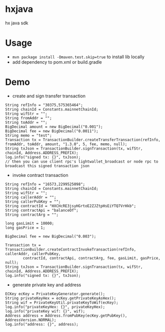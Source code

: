 hxjava
=========

hx java sdk


# Usage

* `mvn package install -Dmaven.test.skip=true` to install lib locally
* add dependency to pom.xml or build.gradle

# Demo

* create and sign transfer transaction

```
String refInfo = "30375,575365464";
String chainId = Constants.mainnetChainId;
String wifStr = "";
String fromAddr = "";
String toAddr = "";
BigDecimal amount = new BigDecimal("0.001");
BigDecimal fee = new BigDecimal("0.0011");
String memo = "test";
Transaction tx = TransactionBuilder.createTransferTransaction(refInfo, fromAddr, toAddr, amount, "1.3.0", 5, fee, memo, null);
String txJson = TransactionBuilder.signTransaction(tx, wifStr, chainId, Address.ADDRESS_PREFIX);
log.info("signed tx: {}", txJson);
// then you can use client rpc's lightwallet_broadcast or node rpc to broadcast this signed transaction json
```

* invoke contract transaction

```
String refInfo = "16573,2299525098";
String chainId = Constants.mainnetChainId;
String wifStr = "";
String callerAddr = "";
String callerPubKey = "";
String contractId = "HXCHcRE3jsyHGrtoE2ZJZtpHsEiYTQ7VrHkb";
String contractApi = "balanceOf";
String contractArg = "";

long gasLimit = 10000;
long gasPrice = 1;

BigDecimal fee = new BigDecimal("0.003");

Transaction tx = TransactionBuilder.createContractInvokeTransaction(refInfo, callerAddr, callerPubKey,
        contractId, contractApi, contractArg, fee, gasLimit, gasPrice, null);
String txJson = TransactionBuilder.signTransaction(tx, wifStr, chainId, Address.ADDRESS_PREFIX);
log.info("signed tx: {}", txJson);
```

* generate private key and address

```
ECKey ecKey = PrivateKeyGenerator.generate();
String privateKeyHex = ecKey.getPrivateKeyAsHex();
String wif = PrivateKeyUtil.privateKeyToWif(ecKey);
log.info("privateKeyHex: {}", privateKeyHex);
log.info("privateKey wif: {}", wif);
Address address = Address.fromPubKey(ecKey.getPubKey(), AddressVersion.NORMAL);
log.info("address: {}", address);
```